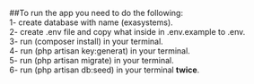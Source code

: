 ##To run the app you need to do the following:  
1- create database with name (exasystems).  
2- create .env file and copy what inside in .env.example to .env.  
3- run (composer install) in your terminal.  
4- run (php artisan key:generat) in your terminal.  
5- run (php artisan migrate) in your terminal.  
6- run (php artisan db:seed) in your terminal **twice**.  
